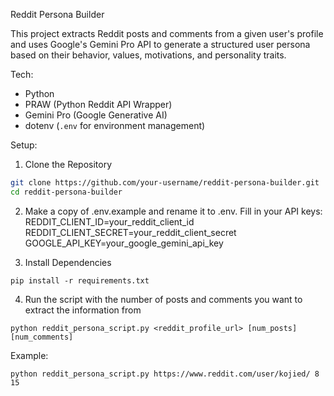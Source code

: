 Reddit Persona Builder

This project extracts Reddit posts and comments from a given user's profile and uses Google's Gemini Pro API to generate a structured user persona based on their behavior, values, motivations, and personality traits.

Tech:

- Python
- PRAW (Python Reddit API Wrapper)
- Gemini Pro (Google Generative AI)
- dotenv (`.env` for environment management)

Setup:

1. Clone the Repository
```bash
git clone https://github.com/your-username/reddit-persona-builder.git
cd reddit-persona-builder
```

2. Make a copy of .env.example and rename it to .env. Fill in your API keys:
  REDDIT_CLIENT_ID=your_reddit_client_id
  REDDIT_CLIENT_SECRET=your_reddit_client_secret
  GOOGLE_API_KEY=your_google_gemini_api_key

3. Install Dependencies
```
pip install -r requirements.txt
```

4. Run the script with the number of posts and comments you want to extract the information from
```
python reddit_persona_script.py <reddit_profile_url> [num_posts] [num_comments]
```
Example:
```
python reddit_persona_script.py https://www.reddit.com/user/kojied/ 8 15
```
